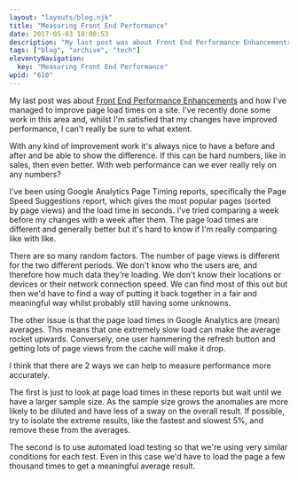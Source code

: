 ```yaml
---
layout: "layouts/blog.njk"
title: "Measuring Front End Performance"
date: 2017-05-03 18:00:53
description: "My last post was about Front End Performance Enhancements and how I've managed to improve page load times on a site"
tags: ["blog", "archive", "tech"]
eleventyNavigation:
  key: "Measuring Front End Performance"
wpid: "610"
---
```


My last post was about <a href="/front-end-performance-enhancements" target="_blank" rel="noopener noreferrer">Front End Performance Enhancements</a> and how I've managed to improve page load times on a site. I've recently done some work in this area and, whilst I'm satisfied that my changes have improved performance, I can't really be sure to what extent.

With any kind of improvement work it's always nice to have a before and after and be able to show the difference. If this can be hard numbers, like in sales, then even better. With web performance can we ever really rely on any numbers?

I've been using Google Analytics Page Timing reports, specifically the Page Speed Suggestions report, which gives the most popular pages (sorted by page views) and the load time in seconds. I've tried comparing a week before my changes with a week after them. The page load times are different and generally better but it's hard to know if I'm really comparing like with like.

There are so many random factors. The number of page views is different for the two different periods. We don't know who the users are, and therefore how much data they're loading. We don't know their locations or devices or their network connection speed. We can find most of this out but then we'd have to find a way of putting it back together in a fair and meaningful way whilst probably still having some unknowns.

The other issue is that the page load times in Google Analytics are (mean) averages. This means that one extremely slow load can make the average rocket upwards. Conversely, one user hammering the refresh button and getting lots of page views from the cache will make it drop.

I think that there are 2 ways we can help to measure performance more accurately.

The first is just to look at page load times in these reports but wait until we have a larger sample size. As the sample size grows the anomalies are more likely to be diluted and have less of a sway on the overall result. If possible, try to isolate the extreme results, like the fastest and slowest 5%, and remove these from the averages.

The second is to use automated load testing so that we're using very similar conditions for each test. Even in this case we'd have to load the page a few thousand times to get a meaningful average result.
